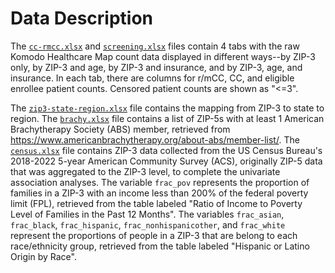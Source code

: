 
# Data Description

The [`cc-rmcc.xlsx`](cc-rmcc.xlsx) and [`screening.xlsx`](screening.xlsx) files contain 4 tabs with the raw Komodo Healthcare Map count data displayed in different ways--by ZIP-3 only, by ZIP-3 and age, by ZIP-3 and insurance, and by ZIP-3, age, and insurance. In each tab, there are columns for r/mCC, CC, and eligible enrollee patient counts. Censored patient counts are shown as "<=3".

The [`zip3-state-region.xlsx`](zip3-state-region.xlsx) file contains the mapping from ZIP-3 to state to region. The [`brachy.xlsx`](brachy.xlsx) file contains a list of ZIP-5s with at least 1 American Brachytherapy Society (ABS) member, retrieved from https://www.americanbrachytherapy.org/about-abs/member-list/. The [`census.xlsx`](census.xlsx) file contains ZIP-3 data collected from the US Census Bureau's 2018-2022 5-year American Community Survey (ACS), originally ZIP-5 data that was aggregated to the ZIP-3 level, to complete the univariate association analyses. The variable `frac_pov` represents the proportion of families in a ZIP-3 with an income less than 200% of the federal poverty limit (FPL), retrieved from the table labeled "Ratio of Income to Poverty Level of Families in the Past 12 Months". The  variables `frac_asian`, `frac_black`, `frac_hispanic`, `frac_nonhispanicother`, and `frac_white` represent the proportions of people in a ZIP-3 that are belong to each race/ethnicity group, retrieved from the table labeled "Hispanic or Latino Origin by Race".



